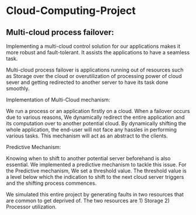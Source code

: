 # Cloud-Computing-Project

## Multi-cloud process failover:

Implementing a multi-cloud control solution for our applications makes it more robust and fault-tolerant. It assists the applications to have a seamless task.

Multi-cloud process failover is applications running out of resources such as Storage over the cloud or overutilization of processing power of cloud sever and getting redirected to another server to have its task done smoothly. 

Implementation of Multi-Cloud mechanism:

We run a process or an application firstly on a cloud. When a failover occurs due to various reasons, We dynamically redirect the entire application and its computation over to another potential cloud. By dynamically shifting the whole application, the end-user will not face any hassles in performing various tasks. This mechanism will act as an abstract to the clients.  

Predictive Mechanism:

Knowing when to shift to another potential server beforehand is also essential. We implemented a predictive mechanism to tackle this issue. For the Predictive mechanism,  We set a threshold value. The threshold value is a level below which the indication to shift to the next cloud server triggers and the shifting process commences. 

We simulated this entire project by generating faults in two resources that are common to get deprived of. The two resources are 1) Storage 2) Processor utilization. 

